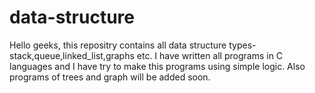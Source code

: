 # data-structure

Hello geeks, this repositry contains all data structure types-stack,queue,linked_list,graphs etc.
I have written  all programs in C languages and I have try to make this programs using simple logic. 
Also programs of trees and graph will be added soon.  
